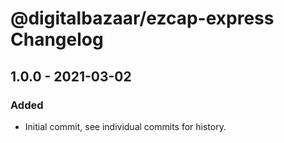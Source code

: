 # @digitalbazaar/ezcap-express Changelog

## 1.0.0 - 2021-03-02

### Added
- Initial commit, see individual commits for history.
